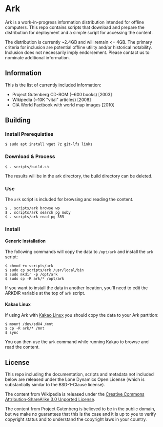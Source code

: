 # Ark

Ark is a work-in-progress information distribution intended for offline computers. This repo contains scripts that download and prepare the distribution for deployment and a simple script for accessing the content.

The distribution is currently ~2.4GB and will remain <= 4GB. The primary criteria for inclusion are potential offline utility and/or historical notability. Inclusion does not necessarily imply endorsement. Please contact us to nominate additional information.

## Information

This is the list of currently included information:

  * Project Gutenberg CD-ROM (~600 books) [2003]
  * Wikipedia (~10K "vital" articles) [2008]
  * CIA World Factbook with world map images [2010]

## Building

### Install Prerequisties

```
$ sudo apt install wget 7z git-lfs links
```

### Download & Process

```
$ . scripts/build.sh
```

The results will be in the ark directory, the build directory can be deleted.

### Use

The `ark` script is included for browsing and reading the content.

```
$ . scripts/ark browse wp 
$ . scripts/ark search pg moby
$ . scripts/ark read pg 355
```

### Install

#### Generic Installation

The following commands will copy the data to `/opt/ark` and install the `ark` script:

```
$ chmod +x scripts/ark
$ sudo cp scripts/ark /usr/local/bin
$ sudo mkdir -p /opt/ark
$ sudo cp -R ark/* /opt/ark
```

If you want to install the data in another location, you'll need to edit the ARKDIR variable at the top of `ark` script.

#### Kakao Linux

If using Ark with [Kakao Linux](https://github.com/machdyne/kakao) you should copy the data to your Ark partition:

```
$ mount /dev/sdX4 /mnt
$ cp -R ark/* /mnt
$ sync
```

You can then use the `ark` command while running Kakao to browse and read the content.

## License

This repo including the documentation, scripts and metadata not included below are released under the Lone Dynamics Open License (which is substantially similar to the BSD-1-Clause license).

The content from Wikipedia is released under the [Creative Commons Attribution-ShareAlike 3.0 Unported License](https://creativecommons.org/licenses/by-sa/3.0/).

The content from Project Gutenberg is believed to be in the public domain, but we make no guarantees that this is the case and it is up to you to verify copyright status and to understand the copyright laws in your country.
